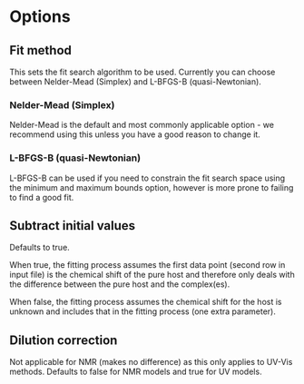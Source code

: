 # Options

## Fit method

This sets the fit search algorithm to be used. Currently you can choose between Nelder-Mead (Simplex) and L-BFGS-B (quasi-Newtonian).

### Nelder-Mead (Simplex)

Nelder-Mead is the default and most commonly applicable option - we recommend using this unless you have a good reason to change it.

### L-BFGS-B (quasi-Newtonian)

L-BFGS-B can be used if you need to constrain the fit search space using the minimum and maximum bounds option, however is more prone to failing to find a good fit.

## Subtract initial values

Defaults to true.

When true, the fitting process assumes the first data point (second row in input file) is the chemical shift of the pure host and therefore only deals with the difference between the pure host and the complex(es).

When false, the fitting process assumes the chemical shift for the host is unknown and includes that in the fitting process (one extra parameter).

## Dilution correction

Not applicable for NMR (makes no difference) as this only applies to UV-Vis methods. Defaults to false for NMR models and true for UV models.
